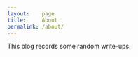 ```yaml
---
layout:    page
title:     About
permalink: /about/
---
```


This blog records some random write-ups.


